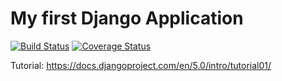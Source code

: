 # My first Django Application 
[![Build Status](https://app.travis-ci.com/jazwu/mysite.svg?branch=main)](https://app.travis-ci.com/jazwu/mysite)
[![Coverage Status](https://coveralls.io/repos/github/jazwu/mysite/badge.svg?branch=main)](https://coveralls.io/github/jazwu/mysite?branch=main)

Tutorial: https://docs.djangoproject.com/en/5.0/intro/tutorial01/
